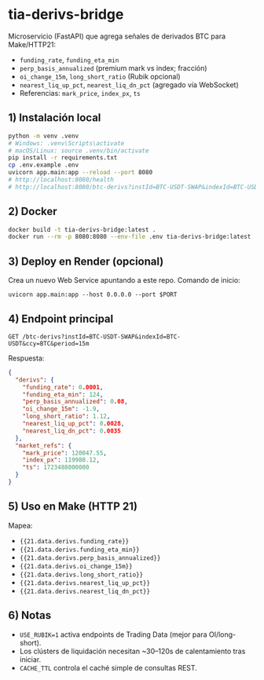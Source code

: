 # tia-derivs-bridge

Microservicio (FastAPI) que agrega señales de derivados BTC para Make/HTTP21:
- `funding_rate`, `funding_eta_min`
- `perp_basis_annualized` (premium mark vs index; fracción)
- `oi_change_15m`, `long_short_ratio` (Rubik opcional)
- `nearest_liq_up_pct`, `nearest_liq_dn_pct` (agregado vía WebSocket)
- Referencias: `mark_price`, `index_px`, `ts`

## 1) Instalación local
```bash
python -m venv .venv
# Windows: .venv\Scripts\activate
# macOS/Linux: source .venv/bin/activate
pip install -r requirements.txt
cp .env.example .env
uvicorn app.main:app --reload --port 8080
# http://localhost:8080/health
# http://localhost:8080/btc-derivs?instId=BTC-USDT-SWAP&indexId=BTC-USDT&ccy=BTC&period=15m
```

## 2) Docker
```bash
docker build -t tia-derivs-bridge:latest .
docker run --rm -p 8080:8080 --env-file .env tia-derivs-bridge:latest
```

## 3) Deploy en Render (opcional)
Crea un nuevo Web Service apuntando a este repo. Comando de inicio:
```
uvicorn app.main:app --host 0.0.0.0 --port $PORT
```

## 4) Endpoint principal
`GET /btc-derivs?instId=BTC-USDT-SWAP&indexId=BTC-USDT&ccy=BTC&period=15m`

Respuesta:
```json
{
  "derivs": {
    "funding_rate": 0.0001,
    "funding_eta_min": 124,
    "perp_basis_annualized": 0.08,
    "oi_change_15m": -1.9,
    "long_short_ratio": 1.12,
    "nearest_liq_up_pct": 0.0028,
    "nearest_liq_dn_pct": 0.0035
  },
  "market_refs": {
    "mark_price": 120047.55,
    "index_px": 119980.12,
    "ts": 1723488000000
  }
}
```

## 5) Uso en Make (HTTP 21)
Mapea:
- `{{21.data.derivs.funding_rate}}`
- `{{21.data.derivs.funding_eta_min}}`
- `{{21.data.derivs.perp_basis_annualized}}`
- `{{21.data.derivs.oi_change_15m}}`
- `{{21.data.derivs.long_short_ratio}}`
- `{{21.data.derivs.nearest_liq_up_pct}}`
- `{{21.data.derivs.nearest_liq_dn_pct}}`

## 6) Notas
- `USE_RUBIK=1` activa endpoints de Trading Data (mejor para OI/long-short).
- Los clústers de liquidación necesitan ~30–120s de calentamiento tras iniciar.
- `CACHE_TTL` controla el caché simple de consultas REST.

